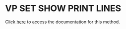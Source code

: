 <!---->
# VP SET SHOW PRINT LINES

Click [here](https://developer.4d.com/docs/ViewPro/method-list#vp-set-show-print-lines) to access the documentation for this method.

